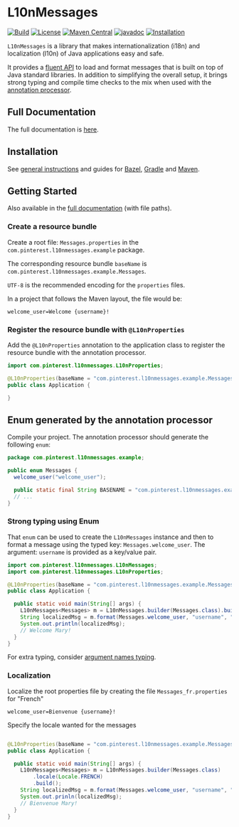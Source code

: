 # L10nMessages

[![Build](https://github.com/pinterest/l10nmessages/actions/workflows/build.yml/badge.svg)](https://github.com/pinterest/l10nmessages/actions/workflows/build.yml)
[![License](http://img.shields.io/:license-Apache%202-blue.svg)](http://www.apache.org/licenses/LICENSE-2.0.txt)
[![Maven Central](https://img.shields.io/maven-central/v/com.pinterest.l10nmessages/l10nmessages.svg?label=maven%20central)](https://search.maven.org/search?q=g:%22com.pinterest.l10nmessages%22%20AND%20a:%22l10nmessages%22)
[![javadoc](https://javadoc.io/badge2/com.pinterest.l10nmessages/l10nmessages/javadoc.svg)](https://javadoc.io/doc/com.pinterest.l10nmessages/l10nmessages)
[![Installation](https://img.shields.io/badge/installation-1.0.4-aaffee)](https://l10nmessages.io/docs/installation)

`L10nMessages` is a library that makes internationalization (i18n) and localization (l10n) of Java
applications easy and safe.

It provides a [fluent API](https://l10nmessages.io/docs/fluent-api) to load and 
format messages that is built on top of Java standard libraries. In addition to simplifying the 
overall setup, it brings strong typing and compile time checks to the mix when used with the 
[annotation processor](https://l10nmessages.io/docs/annotation-processor).

## Full Documentation

The full documentation is [here](https://l10nmessages.io/).

## Installation

See [general instructions](https://l10nmessages.io/docs/installation) and 
guides for [Bazel](https://l10nmessages.io/docs/installation/bazel),
[Gradle](https://l10nmessages.io/docs/installation/gradle) and
[Maven](https://l10nmessages.io/docs/installation/maven).

## Getting Started

Also available in the
[full documentation](https://l10nmessages.io/docs/getting-started/) (with file
paths).

### Create a resource bundle

Create a root file: `Messages.properties` in the `com.pinterest.l10nmessages.example` package.

The corresponding resource bundle `baseName` is `com.pinterest.l10nmessages.example.Messages`.

`UTF-8` is the recommended encoding for the `properties` files.

In a project that follows the Maven layout, the file would be:

```properties title="src/resources/java/com/pinterest/l10nmessages/example/Messages.properties"
welcome_user=Welcome {username}!
```

### Register the resource bundle with `@L10nProperties`

Add the `@L10nProperties` annotation to the application class to register the resource bundle with
the annotation processor.

```java title="src/main/java/com/pinterest/l10nmessages/example/Application.java"
import com.pinterest.l10nmessages.L10nProperties;

@L10nProperties(baseName = "com.pinterest.l10nmessages.example.Messages")
public class Application {

}
```

## Enum generated by the annotation processor

Compile your project. The annotation processor should generate the following `enum`:

```java title="target/generated-sources/annotations/com/pinterest/l10nmessages/example/Messages.java"
package com.pinterest.l10nmessages.example;

public enum Messages {
  welcome_user("welcome_user");

  public static final String BASENAME = "com.pinterest.l10nmessages.example.Messages";
  // ...
}
```

### Strong typing using Enum

That `enum` can be used to create the `L10nMessages` instance and then to format a message using the
typed key: `Messages.welcome_user`. The argument: `username` is provided as a key/value pair.

```java title="src/main/java/com/pinterest/l10nmessages/example/Application.java"
import com.pinterest.l10nmessages.L10nMessages;
import com.pinterest.l10nmessages.L10nProperties;

@L10nProperties(baseName = "com.pinterest.l10nmessages.example.Messages")
public class Application {

  public static void main(String[] args) {
    L10nMessages<Messages> m = L10nMessages.builder(Messages.class).build();
    String localizedMsg = m.format(Messages.welcome_user, "username", "Mary");
    System.out.println(localizedMsg);
    // Welcome Mary!
  }
}
```

For extra typing, consider [argument names typing](https://l10nmessages.io/docs/fluent-api#argument-names-typing).

### Localization

Localize the root properties file by creating the file `Messages_fr.properties` for "French"

```properties
welcome_user=Bienvenue {username}!
```

Specify the locale wanted for the messages

```java

@L10nProperties(baseName = "com.pinterest.l10nmessages.example.Messages")
public class Application {

  public static void main(String[] args) {
    L10nMessages<Messages> m = L10nMessages.builder(Messages.class)
        .locale(Locale.FRENCH)
        .build();
    String localizedMsg = m.format(Messages.welcome_user, "username", "Mary");
    System.out.prinln(localizedMsg);
    // Bienvenue Mary!
  }
}
```
